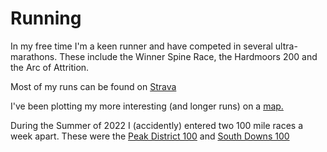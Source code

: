 # Running

In my free time I'm a keen runner and have competed in several ultra-marathons. These include the Winner Spine Race,  the Hardmoors 200 and the Arc of Attrition.

Most of my runs can be found on [Strava](https://www.strava.com/athletes/6352224)

I've been plotting my more interesting (and longer runs) on a [map.](/running/index.html)

During the Summer of 2022 I (accidently) entered two 100 mile races a week apart. These were the [Peak District 100](/target_files/peak_district_100.html) and [South Downs 100](/target_files/south_downs_100.html)
